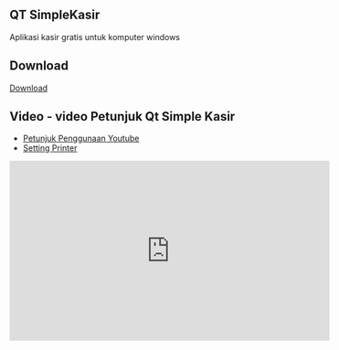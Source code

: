 ## QT SimpleKasir

Aplikasi kasir gratis untuk komputer windows 

## Download
[Download](https://github.com/nnttoo/QT_SimpleKasir/releases)

## Video - video Petunjuk Qt Simple Kasir

- [Petunjuk Penggunaan Youtube](https://www.youtube.com/watch?v=k5T-qHwuf9g)
- [Setting Printer](https://www.youtube.com/watch?v=5x9-fUDd9jg)  


 <iframe width="560" height="315"
src="https://www.youtube.com/embed/MUQfKFzIOeU" 
frameborder="0" 
allow="accelerometer; autoplay; encrypted-media; gyroscope; picture-in-picture" 
allowfullscreen></iframe>